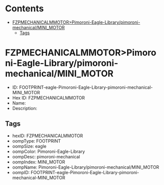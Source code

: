 



Contents
========

* [FZPMECHANICALMMOTOR>Pimoroni-Eagle-Library/pimoroni-mechanical/MINI_MOTOR](#fzpmechanicalmmotorpimoroni-eagle-librarypimoroni-mechanicalmini_motor)
	* [Tags](#tags)

# FZPMECHANICALMMOTOR>Pimoroni-Eagle-Library/pimoroni-mechanical/MINI_MOTOR

- ID: FOOTPRINT-eagle-Pimoroni-Eagle-Library-pimoroni-mechanical-MINI_MOTOR
- Hex ID: FZPMECHANICALMMOTOR
- Name: 
- Description: 

## Tags

- hexID: FZPMECHANICALMMOTOR
- oompType: FOOTPRINT
- oompSize: eagle
- oompColor: Pimoroni-Eagle-Library
- oompDesc: pimoroni-mechanical
- oompIndex: MINI_MOTOR
- oompName: Pimoroni-Eagle-Library/pimoroni-mechanical/MINI_MOTOR
- oompID: FOOTPRINT-eagle-Pimoroni-Eagle-Library-pimoroni-mechanical-MINI_MOTOR

